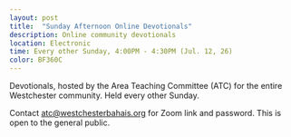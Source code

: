 ```yaml
---
layout: post
title:  "Sunday Afternoon Online Devotionals"
description: Online community devotionals
location: Electronic
time: Every other Sunday, 4:00PM - 4:30PM (Jul. 12, 26)
color: BF360C
---
```

Devotionals, hosted by the Area Teaching Committee (ATC) for the entire Westchester community. Held every other Sunday.

Contact <atc@westchesterbahais.org> for Zoom link and password. This is
open to the general public.
